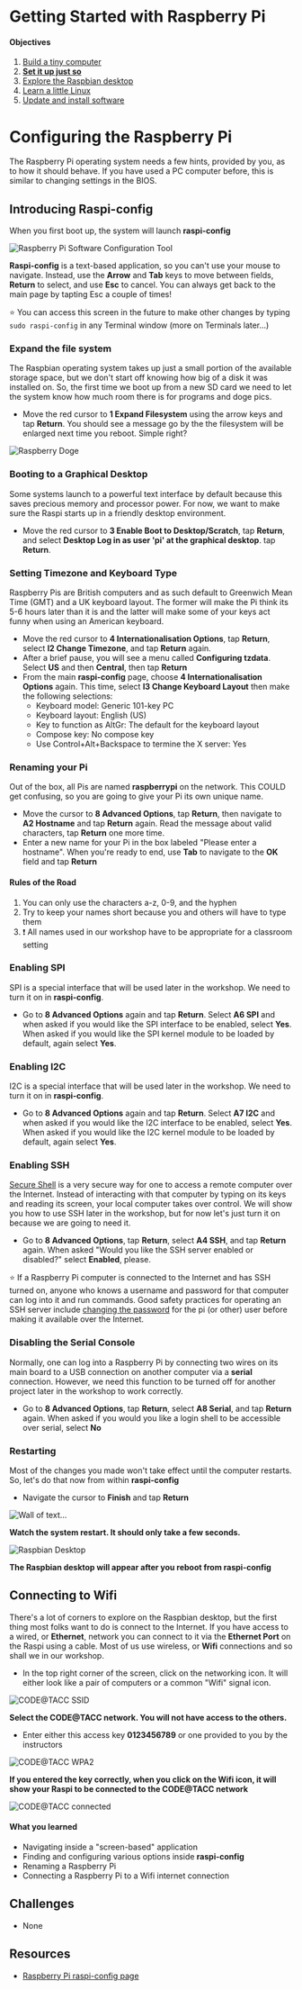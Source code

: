 Getting Started with Raspberry Pi
=================================

#### Objectives
1. [Build a tiny computer](01-build.md)
2. **[Set it up just so](02-configuring.md)**
3. [Explore the Raspbian desktop](03-raspbian-desktop.md)
4. [Learn a little Linux](04-linux-101.md)
5. [Update and install software](05-apt-get.md)

# Configuring the Raspberry Pi

The Raspberry Pi operating system needs a few hints, provided by you, as to how it should behave. If you have used a PC computer before, this is similar to changing settings in the BIOS.

## Introducing Raspi-config

When you first boot up, the system will launch **raspi-config**

![Raspberry Pi Software Configuration Tool](images/raspi-config.png)

**Raspi-config** is a text-based application, so you can't use your mouse to navigate. Instead, use the **Arrow** and **Tab** keys to move between fields, **Return** to select, and use **Esc** to cancel. You can always get back to the main page by tapting Esc a couple of times!

:star: You can access this screen in the future to make other changes by typing `sudo raspi-config` in any Terminal window (more on Terminals later...)

### Expand the file system

The Raspbian operating system takes up just a small portion of the available storage space, but we don't start off knowing how big of a disk it was installed on. So, the first time we boot up from a new SD card we need to let the system know how much room there is for programs and doge pics.

* Move the red cursor to **1 Expand Filesystem** using the arrow keys and tap **Return**. You should see a message go by the the filesystem will be enlarged next time you reboot. Simple right?

![Raspberry Doge](images/doge.jpg)

### Booting to a Graphical Desktop

Some systems launch to a powerful text interface by default because this saves precious memory and processor power. For now, we want to make sure the Raspi starts up in a friendly desktop environment.

* Move the red cursor to **3 Enable Boot to Desktop/Scratch**, tap **Return**, and select **Desktop Log in as user 'pi' at the graphical desktop**. tap **Return**.

### Setting Timezone and Keyboard Type

Raspberry Pis are British computers and as such default to Greenwich Mean Time (GMT) and a UK keyboard layout. The former will make the Pi think its 5-6 hours later than it is and the latter will make some of your keys act funny when using an American keyboard.

* Move the red cursor to **4 Internationalisation Options**, tap **Return**, select **I2 Change Timezone**, and tap **Return** again.
* After a brief pause, you will see a menu called **Configuring tzdata**. Select **US** and then **Central**, then tap **Return**
* From the main **raspi-config** page, choose **4 Internationalisation Options** again. This time, select **I3 Change Keyboard Layout** then make the following selections:
	* Keyboard model: Generic 101-key PC
	* Keyboard layout: English (US)
	* Key to function as AltGr: The default for the keyboard layout
	* Compose key: No compose key
	* Use Control+Alt+Backspace to termine the X server: Yes

### Renaming your Pi

Out of the box, all Pis are named **raspberrypi** on the network. This COULD get confusing, so you are going to give your Pi its own unique name.

* Move the cursor to **8 Advanced Options**, tap **Return**, then navigate to **A2 Hostname** and tap **Return** again. Read the message about valid characters, tap **Return** one more time.
* Enter a new name for your Pi in the box labeled "Please enter a hostname". When you're ready to end, use **Tab** to navigate to the **OK** field and tap **Return**

#### Rules of the Road

1. You can only use the characters a-z, 0-9, and the hyphen
2. Try to keep your names short because you and others will have to type them
3. :exclamation: All names used in our workshop have to be appropriate for a classroom setting

### Enabling SPI

SPI is a special interface that will be used later in the workshop. We need to turn it on in **raspi-config**.

* Go to **8 Advanced Options** again and tap **Return**. Select **A6 SPI** and when asked if you would like the SPI interface to be enabled, select **Yes**. When asked if you would like the SPI kernel module to be loaded by default, again select **Yes**.

### Enabling I2C

I2C is a special interface that will be used later in the workshop. We need to turn it on in **raspi-config**.

* Go to **8 Advanced Options** again and tap **Return**. Select **A7 I2C** and when asked if you would like the I2C interface to be enabled, select **Yes**. When asked if you would like the I2C kernel module to be loaded by default, again select **Yes**.

### Enabling SSH

[Secure Shell](http://en.wikipedia.org/wiki/Secure_Shell) is a very secure way for one to access a remote computer over the Internet. Instead of interacting with that computer by typing on its keys and reading its screen, your local computer takes over control. We will show you how to use SSH later in the workshop, but for now let's just turn it on because we are going to need it.

* Go to **8 Advanced Options**, tap **Return**, select **A4 SSH**, and tap **Return** again. When asked "Would you like the SSH server enabled or disabled?" select **Enabled**, please.

:star: If a Raspberry Pi computer is connected to the Internet and has SSH turned on, anyone who knows a username and password for that computer can log into it and run commands. Good safety practices for operating an SSH server include [changing the password](http://www.tldp.org/LDP/lame/LAME/linux-admin-made-easy/changing-user-passwords.html) for the pi (or other) user before making it available over the Internet.

### Disabling the Serial Console

Normally, one can log into a Raspberry Pi by connecting two wires on its main board to a USB connection on another computer via a **serial** connection. However, we need this function to be turned off for another project later in the workshop to work correctly.

* Go to **8 Advanced Options**, tap **Return**, select **A8 Serial**, and tap **Return** again. When asked if you would you like a login shell to be accessible over serial, select **No**

### Restarting

Most of the changes you made won't take effect until the computer restarts. So, let's do that now from within **raspi-config**

* Navigate the cursor to **Finish** and tap **Return**

![Wall of text...](images/booting.jpg)

**Watch the system restart. It should only take a few seconds.**

![Raspbian Desktop](images/desktop-start.jpg)

**The Raspbian desktop will appear after you reboot from raspi-config**

## Connecting to Wifi

There's a lot of corners to explore on the Raspbian desktop, but the first thing most folks want to do is connect to the Internet. If you have access to a wired, or **Ethernet**, network you can connect to it via the **Ethernet Port** on the Raspi using a cable. Most of us use wireless, or **Wifi** connections and so shall we in our workshop.

* In the top right corner of the screen, click on the networking icon. It will either look like a pair of computers or a common "Wifi" signal icon.

![CODE@TACC SSID](images/01-find-wifi.jpg)

**Select the CODE@TACC network. You will not have access to the others.**

* Enter either this access key **0123456789** or one provided to you by the instructors

![CODE@TACC WPA2](images/02-enter-wpa2.jpg)

**If you entered the key correctly, when you click on the Wifi icon, it will show your Raspi to be connected to the CODE@TACC network**

![CODE@TACC connected](images/03-connected-wifi.jpg)

#### What you learned
* Navigating inside a "screen-based" application
* Finding and configuring various options inside **raspi-config**
* Renaming a Raspberry Pi
* Connecting a Raspberry Pi to a Wifi internet connection

## Challenges
* None

## Resources

* [Raspberry Pi raspi-config page](https://www.raspberrypi.org/documentation/configuration/raspi-config.md)